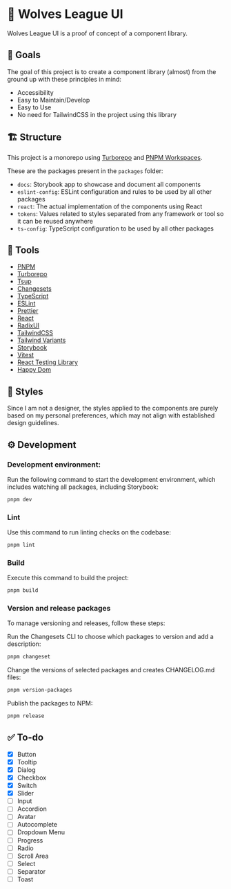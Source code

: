# 🐺 Wolves League UI

Wolves League UI is a proof of concept of a component library.

## 🎯 Goals
The goal of this project is to create a component library (almost) from the ground up with these principles in mind:
- Accessibility
- Easy to Maintain/Develop
- Easy to Use
- No need for TailwindCSS in the project using this library

## 🏗️ Structure
This project is a monorepo using [Turborepo]('https://turbo.build/repo') and [PNPM Workspaces]('https://pnpm.io/workspaces').

These are the packages present in the `packages` folder:
- `docs`: Storybook app to showcase and document all components
- `eslint-config`: ESLint configuration and rules to be used by all other packages
- `react`: The actual implementation of the components using React
- `tokens`: Values related to styles separated from any framework or tool so it can be reused anywhere
- `ts-config`: TypeScript configuration to be used by all other packages

## 🔧 Tools
- [PNPM]('https://pnpm.io')
- [Turborepo]('https://turbo.build/repo')
- [Tsup]('https://tsup.egoist.dev')
- [Changesets]('https://github.com/changesets/changesets')
- [TypeScript]('https://www.typescriptlang.org')
- [ESLint]('https://eslint.org')
- [Prettier]('https://prettier.io')
- [React]('https://react.dev')
- [RadixUI]('https://www.radix-ui.com/primitives')
- [TailwindCSS]('https://tailwindcss.com')
- [Tailwind Variants]('https://www.tailwind-variants.org')
- [Storybook]('https://storybook.js.org')
- [Vitest]('https://vitest.dev')
- [React Testing Library]('https://testing-library.com/docs/react-testing-library/intro')
- [Happy Dom]('https://github.com/capricorn86/happy-dom')

## 🎨 Styles
Since I am not a designer, the styles applied to the components are purely based on my personal preferences, which may not align with established design guidelines.

## ⚙️ Development
### Development environment:
Run the following command to start the development environment, which includes watching all packages, including Storybook:
```bash
pnpm dev
```

### Lint
Use this command to run linting checks on the codebase:
```bash
pnpm lint
```
### Build
Execute this command to build the project:
```bash
pnpm build
```
### Version and release packages
To manage versioning and releases, follow these steps:

Run the Changesets CLI to choose which packages to version and add a description:
```bash
pnpm changeset
```
Change the versions of selected packages and creates CHANGELOG.md files:
```bash
pnpm version-packages
```
Publish the packages to NPM:
```bash
pnpm release
```
## ✅ To-do
- [x] Button
- [x] Tooltip
- [x] Dialog
- [x] Checkbox
- [x] Switch
- [x] Slider
- [ ] Input
- [ ] Accordion
- [ ] Avatar
- [ ] Autocomplete
- [ ] Dropdown Menu
- [ ] Progress
- [ ] Radio
- [ ] Scroll Area
- [ ] Select
- [ ] Separator
- [ ] Toast